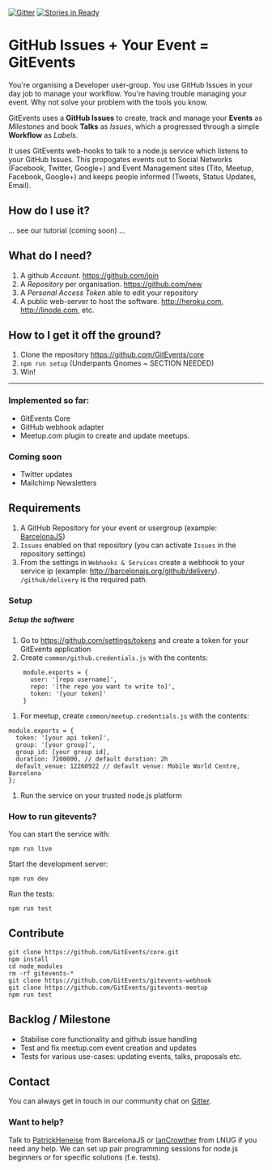 [![Gitter](https://badges.gitter.im/Join%20Chat.svg)](https://gitter.im/GitEvents/core)
[![Stories in Ready](https://badge.waffle.io/GitEvents/core.svg?label=ready&title=Ready)](http://waffle.io/GitEvents/core)

# GitHub Issues + Your Event = GitEvents

You're organising a Developer user-group. You use GitHub Issues in your day job to manage your workflow.  You're having trouble managing your event.  Why not solve your problem with the tools you know.  

GitEvents uses a **GitHub Issues** to create, track and manage your **Events** as _Milestones_ and book **Talks** as _Issues_, which a progressed through a simple **Workflow** as _Labels_.

It uses GitEvents web-hooks to talk to a node.js service which listens to your GitHub Issues.  This propogates events out to Social Networks (Facebook, Twitter, Google+) and Event Management sites (Tito, Meetup, Facebook, Google+) and keeps people informed (Tweets, Status Updates, Email).

## How do I use it?

... see our tutorial (coming soon) ...

## What do I need?

1. A github _Account_. <https://github.com/join>
1. A _Repository_ per organisation. <https://github.com/new>
1. A _Personal Access Token_ able to edit your repository
1. A public web-server to host the software. <http://heroku.com>, <http://linode.com>, etc.

## How to I get it off the ground?

1. Clone the repository <https://github.com/GitEvents/core>
1. `npm run setup` (Underpants Gnomes ~ SECTION NEEDED)
1. Win!

---

### Implemented so far:
- GitEvents Core
- GitHub webhook adapter
- Meetup.com plugin to create and update meetups.

### Coming soon
- Twitter updates
- Mailchimp Newsletters


## Requirements

1. A GitHub Repository for your event or usergroup (example: [BarcelonaJS](https://github.com/barcelona-js/BarcelonaJS))
1. `Issues` enabled on that repository (you can activate `Issues` in the repository settings)
1. From the settings in `Webhooks & Services` create a webhook to your service ip (example: http://barcelonajs.org/github/delivery). `/github/delivery` is the required path.

### Setup


##### Setup the software
1. Go to https://github.com/settings/tokens and create a token for your GitEvents application
1. Create `common/github.credentials.js` with the contents:
```
    module.exports = {
      user: '[repo username]',
      repo: '[the repo you want to write to]',
      token: '[your token]'
    }
```
1. For meetup, create `common/meetup.credentials.js` with the contents:
```
module.exports = {
  token: '[your api token]',
  group: '[your group]',
  group_id: [your group id],
  duration: 7200000, // default duration: 2h
  default_venue: 12260922 // default venue: Mobile World Centre, Barcelona
};
```
1. Run the service on your trusted node.js platform

### How to run gitevents?

You can start the service with:

    npm run live

Start the development server:

    npm run dev

Run the tests:

    npm run test


## Contribute

    git clone https://github.com/GitEvents/core.git
    npm install
    cd node_modules
    rm -rf gitevents-*
    git clone https://github.com/GitEvents/gitevents-webhook
    git clone https://github.com/GitEvents/gitevents-meetup
    npm run test

## Backlog / Milestone
- Stabilise core functionality and github issue handling
- Test and fix meetup.com event creation and updates
- Tests for various use-cases: updating events, talks, proposals etc.


## Contact

You can always get in touch in our community chat on [Gitter](https://gitter.im/GitEvents/core).

### Want to help?

Talk to [PatrickHeneise](https://twitter.com/PatrickHeneise) from BarcelonaJS or [IanCrowther](htts://twitter.com/iancrowther) from LNUG if you need any help. We can set up pair programming sessions for node.js beginners or for specific solutions (f.e. tests).
